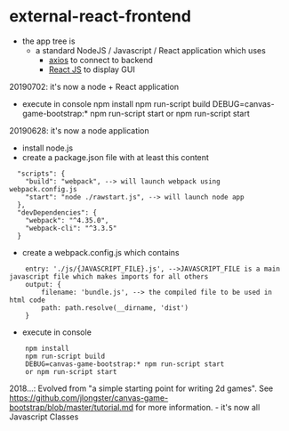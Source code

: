 # external-react-frontend

- the app tree is
    - a standard NodeJS / Javascript / React application which uses 
        - [axios](https://github.com/axios/axios) to connect to backend
        - [React JS](https://reactjs.org/) to display GUI

20190702: it's now a node + React application
- execute in console 
    npm install
    npm run-script build
    DEBUG=canvas-game-bootstrap:* npm run-script start
    or npm run-script start

20190628: it's now a node application
- install node.js
- create a package.json file with at least this content
```
  "scripts": {
    "build": "webpack", --> will launch webpack using webpack.config.js
    "start": "node ./rawstart.js", --> will launch node app
  },
  "devDependencies": {
    "webpack": "^4.35.0",
    "webpack-cli": "^3.3.5"
  }
```
- create a webpack.config.js which contains
```
    entry: './js/{JAVASCRIPT_FILE}.js', -->JAVASCRIPT_FILE is a main javascript file which makes imports for all others
    output: {
        filename: 'bundle.js', --> the compiled file to be used in html code
        path: path.resolve(__dirname, 'dist')
    }
```
- execute in console 
```
    npm install
    npm run-script build
    DEBUG=canvas-game-bootstrap:* npm run-script start
    or npm run-script start
```

2018...:
    Evolved from "a simple starting point for writing 2d games". 
    See https://github.com/jlongster/canvas-game-bootstrap/blob/master/tutorial.md for more information.
    - it's now all Javascript Classes

